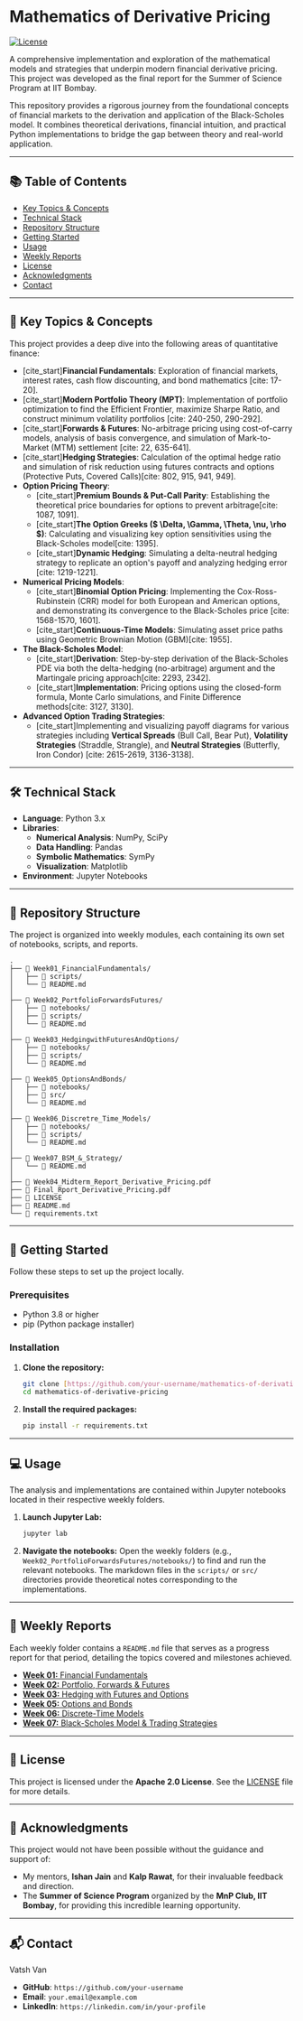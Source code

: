 # Mathematics of Derivative Pricing

[![License](https://img.shields.io/badge/License-Apache_2.0-blue.svg)](LICENSE)

A comprehensive implementation and exploration of the mathematical models and strategies that underpin modern financial derivative pricing. This project was developed as the final report for the Summer of Science Program at IIT Bombay.

This repository provides a rigorous journey from the foundational concepts of financial markets to the derivation and application of the Black-Scholes model. It combines theoretical derivations, financial intuition, and practical Python implementations to bridge the gap between theory and real-world application.

***

## 📚 Table of Contents
* [Key Topics & Concepts](#-key-topics--concepts)
* [Technical Stack](#-technical-stack)
* [Repository Structure](#-repository-structure)
* [Getting Started](#-getting-started)
* [Usage](#-usage)
* [Weekly Reports](#-weekly-reports)
* [License](#-license)
* [Acknowledgments](#-acknowledgments)
* [Contact](#-contact)

***

## 🔑 Key Topics & Concepts

This project provides a deep dive into the following areas of quantitative finance:

* [cite_start]**Financial Fundamentals**: Exploration of financial markets, interest rates, cash flow discounting, and bond mathematics [cite: 17-20].
* [cite_start]**Modern Portfolio Theory (MPT)**: Implementation of portfolio optimization to find the Efficient Frontier, maximize Sharpe Ratio, and construct minimum volatility portfolios [cite: 240-250, 290-292].
* [cite_start]**Forwards & Futures**: No-arbitrage pricing using cost-of-carry models, analysis of basis convergence, and simulation of Mark-to-Market (MTM) settlement [cite: 22, 635-641].
* [cite_start]**Hedging Strategies**: Calculation of the optimal hedge ratio and simulation of risk reduction using futures contracts and options (Protective Puts, Covered Calls)[cite: 802, 915, 941, 949].
* **Option Pricing Theory**:
    * [cite_start]**Premium Bounds & Put-Call Parity**: Establishing the theoretical price boundaries for options to prevent arbitrage[cite: 1087, 1091].
    * [cite_start]**The Option Greeks ($ \Delta, \Gamma, \Theta, \nu, \rho $)**: Calculating and visualizing key option sensitivities using the Black-Scholes model[cite: 1395].
    * [cite_start]**Dynamic Hedging**: Simulating a delta-neutral hedging strategy to replicate an option's payoff and analyzing hedging error [cite: 1219-1221].
* **Numerical Pricing Models**:
    * [cite_start]**Binomial Option Pricing**: Implementing the Cox-Ross-Rubinstein (CRR) model for both European and American options, and demonstrating its convergence to the Black-Scholes price [cite: 1568-1570, 1601].
    * [cite_start]**Continuous-Time Models**: Simulating asset price paths using Geometric Brownian Motion (GBM)[cite: 1955].
* **The Black-Scholes Model**:
    * [cite_start]**Derivation**: Step-by-step derivation of the Black-Scholes PDE via both the delta-hedging (no-arbitrage) argument and the Martingale pricing approach[cite: 2293, 2342].
    * [cite_start]**Implementation**: Pricing options using the closed-form formula, Monte Carlo simulations, and Finite Difference methods[cite: 3127, 3130].
* **Advanced Option Trading Strategies**:
    * [cite_start]Implementing and visualizing payoff diagrams for various strategies including **Vertical Spreads** (Bull Call, Bear Put), **Volatility Strategies** (Straddle, Strangle), and **Neutral Strategies** (Butterfly, Iron Condor) [cite: 2615-2619, 3136-3138].

***

## 🛠️ Technical Stack
* **Language**: Python 3.x
* **Libraries**:
    * **Numerical Analysis**: NumPy, SciPy
    * **Data Handling**: Pandas
    * **Symbolic Mathematics**: SymPy
    * **Visualization**: Matplotlib
* **Environment**: Jupyter Notebooks

***

## 📂 Repository Structure

The project is organized into weekly modules, each containing its own set of notebooks, scripts, and reports.

```
.
├── 📂 Week01_FinancialFundamentals/
│   ├── 📂 scripts/
│   └── 📜 README.md
│
├── 📂 Week02_PortfolioForwardsFutures/
│   ├── 📂 notebooks/
│   ├── 📂 scripts/
│   └── 📜 README.md
│
├── 📂 Week03_HedgingwithFuturesAndOptions/
│   ├── 📂 notebooks/
│   ├── 📂 scripts/
│   └── 📜 README.md
│
├── 📂 Week05_OptionsAndBonds/
│   ├── 📂 notebooks/
│   ├── 📂 src/
│   └── 📜 README.md
│
├── 📂 Week06_Discretre_Time_Models/
│   ├── 📂 notebooks/
│   ├── 📂 scripts/
│   └── 📜 README.md
│
├── 📂 Week07_BSM_&_Strategy/
│   └── 📜 README.md
│
├── 📜 Week04_Midterm_Report_Derivative_Pricing.pdf
├── 📜 Final_Rport_Derivative_Pricing.pdf
├── 📜 LICENSE
├── 📜 README.md
└── 📜 requirements.txt
```

***

## 🚀 Getting Started

Follow these steps to set up the project locally.

### Prerequisites

* Python 3.8 or higher
* pip (Python package installer)

### Installation

1.  **Clone the repository:**
    ```sh
    git clone [https://github.com/your-username/mathematics-of-derivative-pricing.git](https://github.com/your-username/mathematics-of-derivative-pricing.git)
    cd mathematics-of-derivative-pricing
    ```
2.  **Install the required packages:**
    ```sh
    pip install -r requirements.txt
    ```

***

## 💻 Usage

The analysis and implementations are contained within Jupyter notebooks located in their respective weekly folders.

1.  **Launch Jupyter Lab:**
    ```sh
    jupyter lab
    ```
2.  **Navigate the notebooks:** Open the weekly folders (e.g., `Week02_PortfolioForwardsFutures/notebooks/`) to find and run the relevant notebooks. The markdown files in the `scripts/` or `src/` directories provide theoretical notes corresponding to the implementations.

***

## 📝 Weekly Reports

Each weekly folder contains a `README.md` file that serves as a progress report for that period, detailing the topics covered and milestones achieved.

* [**Week 01:** Financial Fundamentals](./Week01_FinancialFundamentals/README.md)
* [**Week 02:** Portfolio, Forwards & Futures](./Week02_PortfolioForwardsFutures/README.md)
* [**Week 03:** Hedging with Futures and Options](./Week03_HedgingwithFuturesAndOptions/README.md)
* [**Week 05:** Options and Bonds](./Week05_OptionsAndBonds/README.md)
* [**Week 06:** Discrete-Time Models](./Week06_Discretre_Time_Models/README.md)
* [**Week 07:** Black-Scholes Model & Trading Strategies](./Week07_BSM_&_Strategy/README.md)

***

## 📜 License

This project is licensed under the **Apache 2.0 License**. See the [LICENSE](LICENSE) file for more details.

***

## 🙏 Acknowledgments

This project would not have been possible without the guidance and support of:
* My mentors, **Ishan Jain** and **Kalp Rawat**, for their invaluable feedback and direction.
* The **Summer of Science Program** organized by the **MnP Club, IIT Bombay**, for providing this incredible learning opportunity.

***

## 📬 Contact

Vatsh Van

* **GitHub**: `https://github.com/your-username`
* **Email**: `your.email@example.com`
* **LinkedIn**: `https://linkedin.com/in/your-profile`
